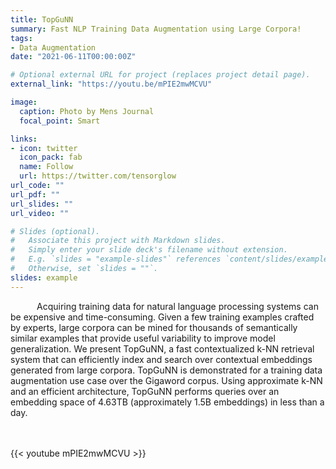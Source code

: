 ```yaml
---
title: TopGuNN
summary: Fast NLP Training Data Augmentation using Large Corpora!
tags:
- Data Augmentation
date: "2021-06-11T00:00:00Z"

# Optional external URL for project (replaces project detail page).
external_link: "https://youtu.be/mPIE2mwMCVU"

image:
  caption: Photo by Mens Journal
  focal_point: Smart

links:
- icon: twitter
  icon_pack: fab
  name: Follow
  url: https://twitter.com/tensorglow
url_code: ""
url_pdf: ""
url_slides: ""
url_video: ""

# Slides (optional).
#   Associate this project with Markdown slides.
#   Simply enter your slide deck's filename without extension.
#   E.g. `slides = "example-slides"` references `content/slides/example-slides.md`.
#   Otherwise, set `slides = ""`.
slides: example
---
```


&emsp;&emsp;&emsp;Acquiring training data for natural language processing systems can be expensive and time-consuming. Given a few training examples crafted by experts, large corpora can be mined for thousands of semantically similar examples that provide useful variability to improve model generalization. We present TopGuNN, a fast contextualized k-NN retrieval system that can efficiently index and search over contextual embeddings generated from large corpora. TopGuNN is demonstrated for a training data augmentation use case over the Gigaword corpus. Using approximate k-NN and an efficient architecture, TopGuNN performs queries over an embedding space of 4.63TB (approximately 1.5B embeddings) in less than a day.
<br>
<br>
<br>

{{< youtube mPIE2mwMCVU >}}

<br>
<br>
<br>
